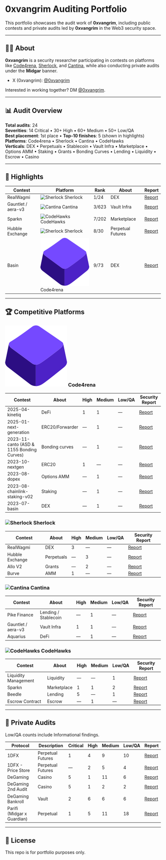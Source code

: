 <link rel="stylesheet" type="text/css" href="styles.css">

# 0xvangrim Auditing Portfolio

This portfolio showcases the audit work of **0xvangrim**, including public contests and private audits led by **0xvangrim** in the Web3 security space.


---

## 🧑‍💻 About

**0xvangrim** is a security researcher participating in contests on platforms like [Code4rena](https://code4rena.com), [Sherlock](https://sherlock.xyz), and [Cantina](https://cantina.xyz), while also conducting private audits under the **Midgar** banner.

- X (0xvangrim): [@0xvangrim](https://x.com/0xvangrim_)  

Interested in working together? DM [@0xvangrim](https://t.me/vangrim1).

---

## 📊 Audit Overview

**Total audits**: 24  
**Severities**: 14 Critical • 30+ High • 60+ Medium • 50+ Low/QA  
**Best placement**: 1st place • **Top-10 finishes**: 5 (shown in highlights)  
**Platforms**: Code4rena • Sherlock • Cantina • CodeHawks  
**Verticals**: DEX • Perpetuals • Stablecoin • Vault Infra • Marketplace • Options AMM • Staking • Grants • Bonding Curves • Lending • Liquidity • Escrow • Casino

---

## 🌟 Highlights

| Contest | Platform | Rank | About | Report |
|---------|----------|------|-------|--------|
| RealWagmi | <img src="favicons/sherlock.ico" alt="Sherlock" class="platform-logo"/> Sherlock | 1/24 | DEX | [Report](https://audits.sherlock.xyz/contests/88/report) |
| Gauntlet / aera-v3 | <img src="favicons/cantina.ico" alt="Cantina" class="platform-logo"/> Cantina | 3/623 | Vault Infra | [Report](https://cantina.xyz/competitions/ffe90f03-ffd0-449b-a15f-6e7702323d16) |
| Sparkn | <img src="favicons/codehawks.ico" alt="CodeHawks" class="platform-logo"/> CodeHawks | 7/202 | Marketplace | [Report](https://codehawks.cyfrin.io/c/2023-08-sparkn) |
| Hubble Exchange | <img src="favicons/sherlock.ico" alt="Sherlock" class="platform-logo"/> Sherlock | 8/30 | Perpetual Futures | [Report](https://audits.sherlock.xyz/contests/72/report) |
| Basin | <img src="favicons/code4rena.svg" alt="C4" class="platform-logo"/> Code4rena | 9/73 | DEX | [Report](https://code4rena.com/reports/2023-07-basin) |

---

## 🏆 Competitive Platforms

### <img src="favicons/code4rena.svg" alt="Code4rena" class="platform-logo"/> Code4rena

| Contest | About | High | Medium | Low/QA | Security Report |
|---------|-------|------|--------|--------|-----------------|
| 2025-04-kinetiq | DeFi | 1 | 1 | — | [Report](https://code4rena.com/reports/2025-04-kinetiq) |
| 2025-01-next-generation | ERC20/Forwarder | — | 1 | — | [Report](https://code4rena.com/reports/2025-01-next-generation) |
| 2023-11-canto (ASD & 1155 Bonding Curves) | Bonding curves | — | 1 | — | [Report](https://code4rena.com/reports/2023-11-canto) |
| 2023-10-nextgen | ERC20 | 1 | — | — | [Report](https://code4rena.com/reports/2023-10-nextgen) |
| 2023-08-dopex | Options AMM | — | 1 | — | [Report](https://code4rena.com/reports/2023-08-dopex) |
| 2023-08-chainlink-staking-v02 | Staking | — | 1 | — | [Report](https://code4rena.com/audits/2023-08-chainlink-staking-v02) |
| 2023-07-basin | DEX | — | 1 | — | [Report](https://code4rena.com/reports/2023-07-basin) |

### <img src="favicons/sherlock.ico" alt="Sherlock" class="platform-logo"/> Sherlock

| Contest | About | High | Medium | Low/QA | Security Report |
|---------|-------|------|--------|--------|-----------------|
| RealWagmi | DEX | 3 | — | — | [Report](https://audits.sherlock.xyz/contests/88/report) |
| Hubble Exchange | Perpetuals | — | 3 | — | [Report](https://audits.sherlock.xyz/contests/72/report) |
| Allo V2 | Grants | — | 2 | — | [Report](https://audits.sherlock.xyz/contests/109/report) |
| Burve | AMM | 1 | — | — | [Report](https://audits.sherlock.xyz/contests/858/report) |

### <img src="favicons/cantina.ico" alt="Cantina" class="platform-logo"/> Cantina

| Contest | About | High | Medium | Low/QA | Security Report |
|---------|-------|------|--------|--------|-----------------|
| Pike Finance | Lending / Stablecoin | — | 1 | — | [Report](https://cantina.xyz/code/a0806644-7d91-457a-a08d-aee2db73f352/overview/leaderboard) |
| Gauntlet / aera-v3 | Vault Infra | 1 | 1 | — | [Report](https://cantina.xyz/code/ffe90f03-ffd0-449b-a15f-6e7702323d16) |
| Aquarius | DeFi | — | 1 | — | [Report](https://cantina.xyz/code/990ce947-05da-443e-b397-be38a65f0bff/readme.md) |

### <img src="favicons/codehawks.ico" alt="CodeHawks" class="platform-logo"/> CodeHawks

| Contest | About | High | Medium | Low/QA | Security Report |
|---------|-------|------|--------|--------|-----------------|
| Liquidity Management | Liquidity | — | — | 1 | [Report](https://codehawks.cyfrin.io/c/2025-02-gamma/results?lt=contest&page=1&sc=reward&sj=reward&t=report) |
| Sparkn | Marketplace | 1 | 1 | 2 | [Report](https://codehawks.cyfrin.io/c/2023-08-sparkn/results?lt=contest&page=1&sc=reward&sj=reward&t=report) |
| Beedle | Lending | 5 | — | 1 | [Report](https://codehawks.cyfrin.io/c/2023-07-beedle) |
| Escrow Contract | Escrow | — | 1 | — | [Report](https://codehawks.cyfrin.io/c/2023-07-escrow/results?lt=contest&page=1&sc=reward&sj=reward&t=report) |

---

## 🔐 Private Audits

Low/QA counts include Informational findings.

| Protocol | Description | Critical | High | Medium | Low/QA | Report |
|----------|-------------|----------|------|--------|--------|--------|
| 1DFX | Perpetual Futures | 1 | 4 | 9 | 10 | [Report](https://github.com/midgar-audits/public-audits/tree/main/audit-reports/1dfx) |
| 1DFX - Price Store | Perpetual Futures | — | 2 | 5 | 4 | [Report](https://github.com/midgar-audits/public-audits/tree/main/audit-reports/1dfx) |
| DeGaming | Casino | 5 | 1 | 11 | 6 | [Report](https://github.com/midgar-audits/public-audits/blob/main/audit-reports/degaming/Degaming_Security_Audit_v.1.0.pdf) |
| DeGaming 2nd Audit | Casino | 5 | 1 | 2 | 2 | [Report](https://github.com/midgar-audits/public-audits/blob/main/audit-reports/degaming/Degaming%20Platform%202nd%20Security%20Audit%20v.1.0.pdf) |
| DeGaming Bankroll | Vault | 2 | 6 | 6 | 6 | [Report](https://github.com/midgar-audits/public-audits/blob/main/audit-reports/degaming/Bankroll%20Contracts%20Security%20Audit%20v.1.1.pdf) |
| Parifi (Midgar x Guardian) | Perpetual | 1 | 5 | 11 | 18 | [Report](https://github.com/GuardianAudits/Audits/blob/main/PariFi/2024-01-24_PariFi.pdf) |

---

## 📌 License

This repo is for portfolio purposes only.
